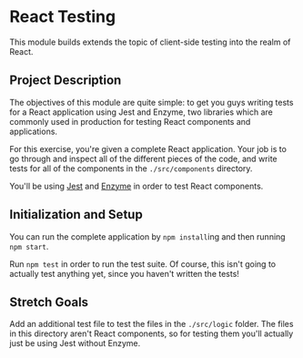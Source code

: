 # React Testing

This module builds extends the topic of client-side testing into the realm of React. 

## Project Description

The objectives of this module are quite simple: to get you guys writing tests for a React application using Jest and Enzyme, two libraries which are commonly used in production for testing React components and applications. 

For this exercise, you're given a complete React application. Your job is to go through and inspect all of the different pieces of the code, and write tests for all of the components in the `./src/components` directory.

You'll be using [Jest](https://facebook.github.io/jest/docs/en/expect.html) and [Enzyme](http://airbnb.io/enzyme/) in order to test React components. 

## Initialization and Setup

You can run the complete application by `npm install`ing and then running `npm start`. 

Run `npm test` in order to run the test suite. Of course, this isn't going to actually test anything yet, since you haven't written the tests!

## Stretch Goals

Add an additional test file to test the files in the `./src/logic` folder. The files in this directory aren't React components, so for testing them you'll actually just be using Jest without Enzyme.  